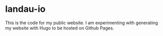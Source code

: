 # landau-io
This is the code for my public website. I am experimenting with generating my website with Hugo to be hosted on Github Pages.
